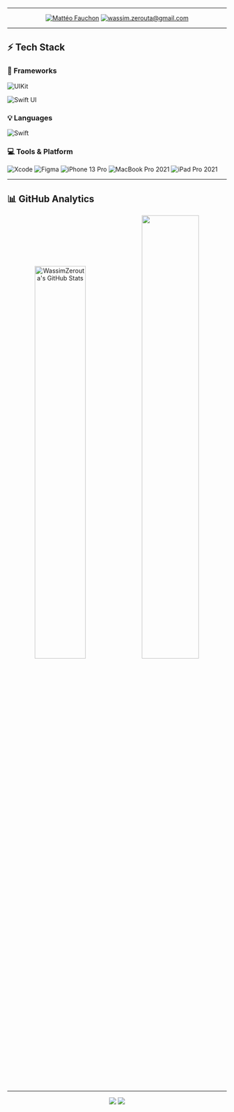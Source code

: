 

<div align="center">
 
</div>

---

<div align="center">
    <a href="https://www.linkedin.com/in/wassim-zerouta/" target="_blank"><img src="https://img.shields.io/badge/-Wassim_Zerouta-blue?style=for-the-badge&logo=Linkedin&logoColor=white" alt="Mattéo Fauchon"></a>
    <a href="mailto:wassim.zerouta@gmail.com" target="_blank"><img src="https://img.shields.io/badge/-wassim.zerouta@gmail.com-c14438?style=for-the-badge&logo=Gmail&logoColor=white" alt="wassim.zerouta@gmail.com"></a>
</div>

---
## ⚡ Tech Stack

### 🚀 Frameworks

![UIKit](https://img.shields.io/badge/UIKit-FA7343?style=for-the-badge&logo=swift&logoColor=white)

![Swift UI](https://img.shields.io/badge/Swift_UI-76fbfd?style=for-the-badge&logo=swift&logoColor=black)

### 💡 Languages

![Swift](https://img.shields.io/badge/Swift-FA7343?style=for-the-badge&logo=swift&logoColor=white)

### 💻 Tools & Platform

![Xcode](https://img.shields.io/badge/Xcode-white?style=for-the-badge&logo=xcode)
![Figma](https://img.shields.io/badge/Figma-F24E1E?style=for-the-badge&logo=figma&logoColor=white)
![iPhone 13 Pro](https://img.shields.io/badge/iPhone_13_Pro-000?style=for-the-badge&logo=ios)
![MacBook Pro 2021](https://img.shields.io/badge/MacBook_Pro_2021-000?style=for-the-badge&logo=macos)
![iPad Pro 2021](https://img.shields.io/badge/iPad_Pro_2021-000?style=for-the-badge&logo=apple)

---

## 📊 GitHub Analytics

<div align="center">
  <img width="48%" src="https://github-readme-stats.vercel.app/api?username=WassimZerouta&hide_border=true&show_icons=true&line_height=27&count_private=true&title_color=76fbfd&text_color=c9cacc&icon_color=76fbfd&bg_color=000" alt="WassimZerouta's GitHub Stats" />
    <img width="51%" src="https://github-readme-streak-stats.herokuapp.com/?user=WassimZerouta&hide_border=true&background=000&fire=76fbfd&ring=76fbfd&currStreakLabel=76fbfd&currStreakNum=FFF&sideLabels=FFF&sideNums=FFF" />

</div>

---

<div align="center">
  <img src="https://visitor-badge.glitch.me/badge?page_id=WassimZerouta.WassimZerouta">
  <a href="https://github.com/WassimZerouta/?tab=follow" target="_blank"><img src="https://img.shields.io/github/followers/WassimZerouta?label=Follow&style=social"></a>
</div>

<!--
**matteofauchon/matteofauchon** is a ✨ _special_ ✨ repository because its `README.md` (this file) appears on your GitHub profile.

Here are some ideas to get you started:

- 🔭 I’m currently working on ...
- 🌱 I’m currently learning ...
- 👯 I’m looking to collaborate on ...
- 🤔 I’m looking for help with ...
- 💬 Ask me about ...
- 📫 How to reach me: ...
- 😄 Pronouns: ...
- ⚡ Fun fact: ...
-->
